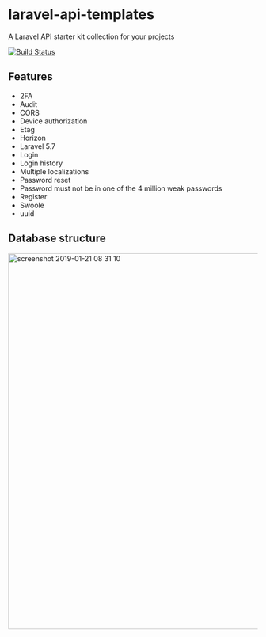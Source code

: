 # laravel-api-templates

A Laravel API starter kit collection for your projects

[![Build Status](https://semaphoreci.com/api/v1/ibrunotome/laravel-api-templates/branches/master/badge.svg)](https://semaphoreci.com/ibrunotome/laravel-api-templates)

## Features

- 2FA
- Audit
- CORS
- Device authorization
- Etag
- Horizon
- Laravel 5.7
- Login
- Login history
- Multiple localizations
- Password reset
- Password must not be in one of the 4 million weak passwords
- Register
- Swoole
- uuid

## Database structure

<img width="760" alt="screenshot 2019-01-21 08 31 10" src="https://user-images.githubusercontent.com/4256471/51470884-4c8cbf80-1d5c-11e9-9e6f-13da5d04d5a3.png">
